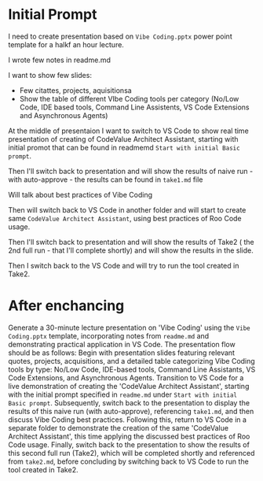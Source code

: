 # Initial Prompt

I need to create presentation based on `Vibe Coding.pptx` power point template for a halkf an hour lecture.

I wrote few notes in readme.md

I want to show few slides:
- Few citattes, projects, aquisitionsa
- Show the table of different VIbe Coding tools per category (No/Low Code, IDE based tools, Command Line Assistents, VS Code Extensions and Asynchronous Agents)

At the middle of presentaion I want to switch to VS Code to show real time presentation of creating of CodeValue Architect Assistant, starting with initial promot that can be found in readmemd `Start with initial Basic prompt`.

Then I'll switch back to presentation and will show the results of naive run - with auto-approve - the results can be found in `take1.md` file

Will talk about best practices of Vibe Coding

Then will switch back to VS Code in another folder and will start to create same `CodeValue Architect Assistant`, using best practices of Roo Code usage.

Then I'll switch back to presentation and will show the results of Take2 ( the 2nd full run - that I'll complete shortly) and will show the results in the slide.

Then I switch back to the VS Code and will try to run the tool created in Take2.

# After enchancing
Generate a 30-minute lecture presentation on 'Vibe Coding' using the `Vibe Coding.pptx` template, incorporating notes from `readme.md` and demonstrating practical application in VS Code. The presentation flow should be as follows: Begin with presentation slides featuring relevant quotes, projects, acquisitions, and a detailed table categorizing Vibe Coding tools by type: No/Low Code, IDE-based tools, Command Line Assistants, VS Code Extensions, and Asynchronous Agents. Transition to VS Code for a live demonstration of creating the 'CodeValue Architect Assistant', starting with the initial prompt specified in `readme.md` under `Start with initial Basic prompt`. Subsequently, switch back to the presentation to display the results of this naive run (with auto-approve), referencing `take1.md`, and then discuss Vibe Coding best practices. Following this, return to VS Code in a separate folder to demonstrate the creation of the same 'CodeValue Architect Assistant', this time applying the discussed best practices of Roo Code usage. Finally, switch back to the presentation to show the results of this second full run (Take2), which will be completed shortly and referenced from `take2.md`, before concluding by switching back to VS Code to run the tool created in Take2.